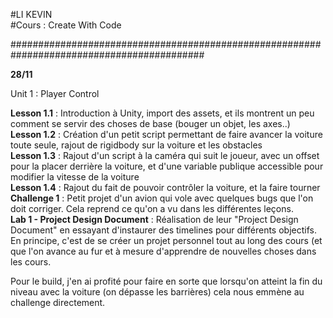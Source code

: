 ﻿#LI KEVIN   
#Cours : Create With Code 
  
###########################################################################################  
  
**28/11**

Unit 1 : Player Control  
  
**Lesson 1.1** : Introduction à Unity, import des assets, et ils montrent un peu comment se servir des choses de base (bouger un objet, les axes..)  
**Lesson 1.2** : Création d'un petit script permettant de faire avancer la voiture toute seule, rajout de rigidbody sur la voiture et les obstacles  
**Lesson 1.3** : Rajout d'un script à la caméra qui suit le joueur, avec un offset pour la placer derrière la voiture, et d'une variable publique accessible pour modifier la vitesse de la voiture   
**Lesson 1.4** : Rajout du fait de pouvoir contrôler la voiture, et la faire tourner  
**Challenge 1** : Petit projet d'un avion qui vole avec quelques bugs que l'on doit corriger. Cela reprend ce qu'on a vu dans les différentes leçons.  
**Lab 1 - Project Design Document** : Réalisation de leur "Project Design Document" en essayant d'instaurer des timelines pour différents objectifs. En principe, c'est de se créer un projet personnel tout au long des cours (et que l'on avance au fur et à mesure d'apprendre de nouvelles choses dans les cours.
  
Pour le build, j'en ai profité pour faire en sorte que lorsqu'on atteint la fin du niveau avec la voiture (on dépasse les barrières) cela nous emmène au challenge directement.


  

